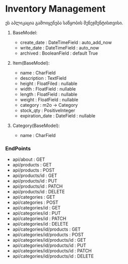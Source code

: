 # Inventory Management

ეს აპლიკაცია გამოიყენება საწყობის მენეჯმენტისთვისი.

1. BaseModel:
   - create_date : DateTimeField : auto_add_now
   - write_date : DateTimeField : auto_now
   - archived : BooleanField : default True

2. Item(BaseModel):
   - name : CharField
   - description : TextField
   - height : FloatFiled : nullable
   - width : FloatField : nullable
   - length : FloatField : nullable
   - weight : FloatField : nullable
   - category : m2o -> Category
   - stock_qty : PositiveInteger
   - expiration_date : DateField : nullable
   
3. Category(BaseModel):
    - name : CharField

### EndPoints
- api/about : GET
- api/products : GET
- api/products : POST
- api/products/id : GET
- api/products/id : PUT
- api/products/id : PATCH
- api/products/id : DELETE
- api/categories : GET
- api/categories : POST
- api/categories/id : GET
- api/categories/id : PUT
- api/categories/id : PATCH
- api/categories/id : DELETE
- api/categories/id/products : GET
- api/categories/id/products : POST
- api/categories/id/products/id : GET
- api/categories/id/products/id : PUT
- api/categories/id/products/id : PATCH
- api/categories/id/products/id : DELETE

